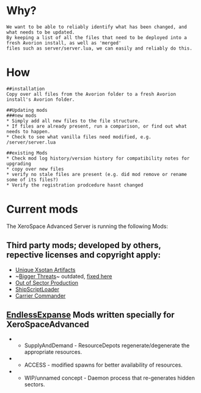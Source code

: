 # Why?
	We want to be able to reliably identify what has been changed, and what needs to be updated.
	By keeping a list of all the files that need to be deployed into a fresh Avorion install, as well as 'merged'
	files such as server/server.lua, we can easily and reliably do this.

# How
	##installation
	Copy over all files from the Avorion folder to a fresh Avorion install's Avorion folder.

	##Updating mods
	###new mods
	* Simply add all new files to the file structure.
	* If files are already present, run a comparison, or find out what needs to happen.
	* Check to see what vanilla files need modified, e.g. /server/server.lua

	##existing Mods
	* Check mod log history/version history for compatibility notes for upgrading
	* copy over new files
	* verify no stale files are present (e.g. did mod remove or rename some of its files?)
	* Verify the registration prodcedure hasnt changed

# Current mods
 The XeroSpace Advanced Server is running the following Mods:

## Third party mods; developed by others, repective licenses and copyright apply:

 * [Unique Xsotan Artifacts](https://www.avorion.net/forum/index.php?topic=1918.0)
 * ~[Bigger Threats](https://www.avorion.net/forum/index.php/topic,3936.msg22279.html#msg22279)~ outdated, [fixed here](https://github.com/Joeppie/AvorionModFixes/tree/master/BetterThreats_v1.1)
 * [Out of Sector Production](https://www.avorion.net/forum/index.php?topic=1322.0)
 * [ShipScriptLoader](http://www.avorion.net/forum/index.php/topic,3918.0.html)
 * [Carrier Commander](http://www.avorion.net/forum/index.php/topic,4268.0.html)

 ## [EndlessExpanse]() Mods written specially for XeroSpaceAdvanced
 * - SupplyAndDemand - ResourceDepots regenerate/degenerate the appropriate resources.
 * - ACCESS - modified spawns for better availability of resources.
 * - WIP/unnamed concept - Daemon process that re-generates hidden sectors.
